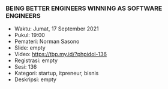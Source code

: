 ### BEING BETTER ENGINEERS WINNING AS SOFTWARE ENGINEERS

- Waktu: Jumat, 17 September 2021
- Pukul: 19:00
- Pemateri: Norman Sasono
- Slide: empty
- Video: https://tbp.my.id/?phpidol-136
- Registrasi: empty
- Sesi: 136
- Kategori: startup, itpreneur, bisnis
- Deskripsi: empty